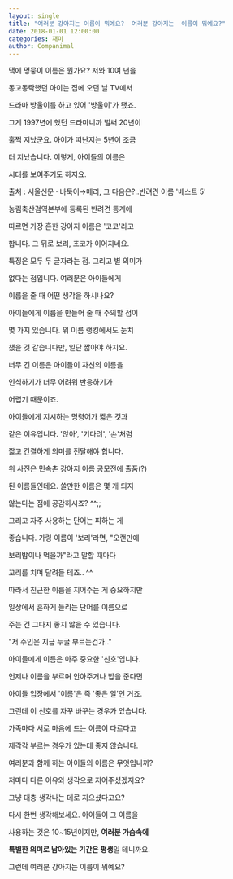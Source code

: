 ```yaml
---
layout: single
title: "여러분 강아지는 이름이 뭐예요?  여러분 강아지는  이름이 뭐예요?"
date: 2018-01-01 12:00:00
categories: 재미
author: Companimal
---
```


댁에 멍뭉이 이름은 뭔가요? 저와 10여 년을

동고동락했던 아이는 집에 오던 날 TV에서

드라마 방울이를 하고 있어 '방울이'가 됐죠.

그게 1997년에 했던 드라마니까 벌써 20년이

훌쩍 지났군요. 아이가 떠난지는 5년이 조금

더 지났습니다. 이렇게, 아이들의 이름은

시대를 보여주기도 하지요.

[](http://v.media.daum.net/v/20160622111606851)

출처 : 서울신문 · 바둑이→메리, 그 다음은?..반려견 이름 '베스트 5'

농림축산검역본부에 등록된 반려견 통계에

따르면 가장 흔한 강아지 이름은 '코코'라고

합니다. 그 뒤로 보리, 초코가 이어지네요.

특징은 모두 두 글자라는 점. 그리고 별 의미가

없다는 점입니다. 여러분은 아이들에게

이름을 줄 때 어떤 생각을 하시나요?

아이들에게 이름을 만들어 줄 때 주의할 점이

몇 가지 있습니다. 위 이름 랭킹에서도 눈치

챘을 것 같습니다만, 일단 짧아야 하지요.

너무 긴 이름은 아이들이 자신의 이름을

인식하기가 너무 어려워 반응하기가

어렵기 때문이죠.

아이들에게 지시하는 명령어가 짧은 것과

같은 이유입니다. '앉아', '기다려', '손'처럼

짧고 간결하게 의미를 전달해야 합니다.

위 사진은 민속촌 강아지 이름 공모전에 출품(?)

된 이름들인데요. 쓸만한 이름은 몇 개 되지

않는다는 점에 공감하시죠? ^^;;

그리고 자주 사용하는 단어는 피하는 게

좋습니다. 가령 이름이 '보리'라면, "오랜만에

보리밥이나 먹을까"라고 말할 때마다

꼬리를 치며 달려들 테죠.. ^^

따라서 친근한 이름을 지어주는 게 중요하지만

일상에서 흔하게 들리는 단어를 이름으로

주는 건 그다지 좋지 않을 수 있습니다.

"저 주인은 지금 누굴 부르는건가.."

아이들에게 이름은 아주 중요한 '신호'입니다.

언제나 이름을 부르며 안아주거나 밥을 준다면

아이들 입장에서 '이름'은 즉 '좋은 일'인 거죠.

그런데 이 신호를 자꾸 바꾸는 경우가 있습니다.

가족마다 서로 마음에 드는 이름이 다르다고

제각각 부르는 경우가 있는데 좋지 않습니다.

여러분과 함께 하는 아이들의 이름은 무엇입니까?

저마다 다른 이유와 생각으로 지어주셨겠지요?

그냥 대충 생각나는 데로 지으셨다고요?

다시 한번 생각해보세요. 아이들이 그 이름을

사용하는 것은 10~15년이지만, **여러분 가슴속에**

**특별한 의미로 남아있는 기간은 평생**일 테니까요.

그런데 여러분 강아지는 이름이 뭐예요?
